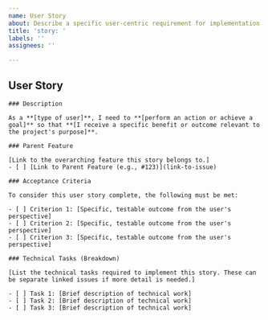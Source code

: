 ```yaml
---
name: User Story
about: Describe a specific user-centric requirement for implementation
title: 'story: '
labels: ''
assignees: ''

---
```


## User Story
	
	### Description
	
	As a **[type of user]**, I need to **[perform an action or achieve a goal]** so that **[I receive a specific benefit or outcome relevant to the project's purpose]**.
	
	### Parent Feature
	
	[Link to the overarching feature this story belongs to.]
	- [ ] [Link to Parent Feature (e.g., #123)](link-to-issue)
	
	### Acceptance Criteria
	
	To consider this user story complete, the following must be met:
	
	- [ ] Criterion 1: [Specific, testable outcome from the user's perspective]
	- [ ] Criterion 2: [Specific, testable outcome from the user's perspective]
	- [ ] Criterion 3: [Specific, testable outcome from the user's perspective]
	
	### Technical Tasks (Breakdown)
	
	[List the technical tasks required to implement this story. These can be separate linked issues if more detail is needed.]
	
	- [ ] Task 1: [Brief description of technical work]
	- [ ] Task 2: [Brief description of technical work]
	- [ ] Task 3: [Brief description of technical work]
